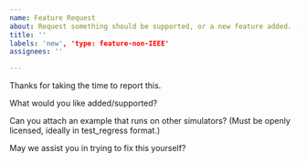 ```yaml
---
name: Feature Request
about: Request something should be supported, or a new feature added. (Note our contributor agreement at https://github.com/verilator/verilator/.github/blob/master/CONTRIBUTING.adoc)
title: ''
labels: 'new', 'type: feature-non-IEEE'
assignees: ''

---
```


Thanks for taking the time to report this.

What would you like added/supported?

Can you attach an example that runs on other simulators?  (Must be openly licensed, ideally in test_regress format.)

May we assist you in trying to fix this yourself?
